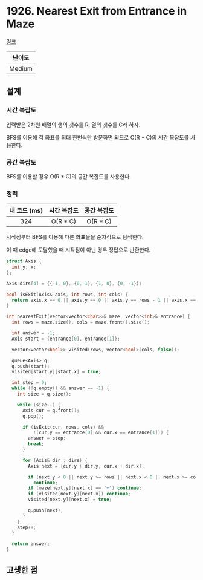 # 1926. Nearest Exit from Entrance in Maze

[링크](https://leetcode.com/problems/nearest-exit-from-entrance-in-maze/description/)

| 난이도 |
| :----: |
| Medium |

## 설계

### 시간 복잡도

입력받은 2차원 배열의 행의 갯수를 R, 열의 갯수를 C라 하자.

BFS를 이용해 각 좌표를 최대 한번씩만 방문하면 되므로 O(R \* C)의 시간 복잡도를 사용한다.

### 공간 복잡도

BFS를 이용할 경우 O(R \* C)의 공간 복잡도를 사용한다.

### 정리

| 내 코드 (ms) | 시간 복잡도 | 공간 복잡도 |
| :----------: | :---------: | :---------: |
|     324      |  O(R \* C)  |  O(R \* C)  |

시작점부터 BFS를 이용해 다른 좌표들을 순차적으로 탐색한다.

이 때 edge에 도달했을 때 시작점이 아닌 경우 정답으로 반환한다.

```cpp
struct Axis {
  int y, x;
};

Axis dirs[4] = {{-1, 0}, {0, 1}, {1, 0}, {0, -1}};

bool isExit(Axis& axis, int rows, int cols) {
  return axis.x == 0 || axis.y == 0 || axis.y == rows - 1 || axis.x == cols - 1;
}

int nearestExit(vector<vector<char>>& maze, vector<int>& entrance) {
  int rows = maze.size(), cols = maze.front().size();

  int answer = -1;
  Axis start = {entrance[0], entrance[1]};

  vector<vector<bool>> visited(rows, vector<bool>(cols, false));

  queue<Axis> q;
  q.push(start);
  visited[start.y][start.x] = true;

  int step = 0;
  while (!q.empty() && answer == -1) {
    int size = q.size();

    while (size--) {
      Axis cur = q.front();
      q.pop();

      if (isExit(cur, rows, cols) &&
          !(cur.y == entrance[0] && cur.x == entrance[1])) {
        answer = step;
        break;
      }

      for (Axis& dir : dirs) {
        Axis next = {cur.y + dir.y, cur.x + dir.x};

        if (next.y < 0 || next.y >= rows || next.x < 0 || next.x >= cols)
          continue;
        if (maze[next.y][next.x] == '+') continue;
        if (visited[next.y][next.x]) continue;
        visited[next.y][next.x] = true;

        q.push(next);
      }
    }
    step++;
  }

  return answer;
}
```

## 고생한 점

